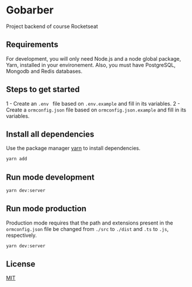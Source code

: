 # Gobarber

Project backend of course Rocketseat

## Requirements

For development, you will only need Node.js and a node global package, Yarn, installed in your environement. Also, you must have PostgreSQL, Mongodb and Redis databases.

## Steps to get started

1 - Create an ```.env ``` file based on ```.env.example``` and fill in its variables.
2 - Create a ```ormconfig.json``` file based on ```ormconfig.json.example``` and fill in its variables.

## Install all dependencies

Use the package manager [yarn](https://yarnpkg.com/) to install dependencies.

```bash
yarn add
```

## Run mode development

```bash
yarn dev:server
```

## Run mode production

Production mode requires that the path and extensions present in the ```ormconfig.json``` file be changed from ```./src``` to ```./dist``` and ```.ts``` to ```.js```, respectively.

```bash
yarn dev:server
```

## License
[MIT](https://choosealicense.com/licenses/mit/)

